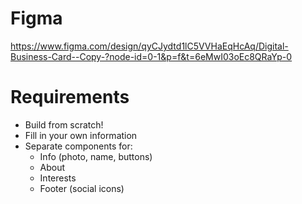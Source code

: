 # Figma
https://www.figma.com/design/qyCJydtd1lC5VVHaEqHcAq/Digital-Business-Card--Copy-?node-id=0-1&p=f&t=6eMwI03oEc8QRaYp-0

# Requirements
- Build from scratch!
- Fill in your own information
- Separate components for:
    - Info (photo, name, buttons)
    - About
    - Interests
    - Footer (social icons)